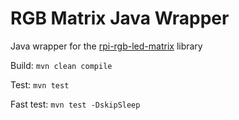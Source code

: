 # RGB Matrix Java Wrapper
Java wrapper for the [rpi-rgb-led-matrix](https://github.com/hzeller/rpi-rgb-led-matrix) library

Build:
```mvn clean compile```

Test:
```mvn test```

Fast test:
```mvn test -DskipSleep```
